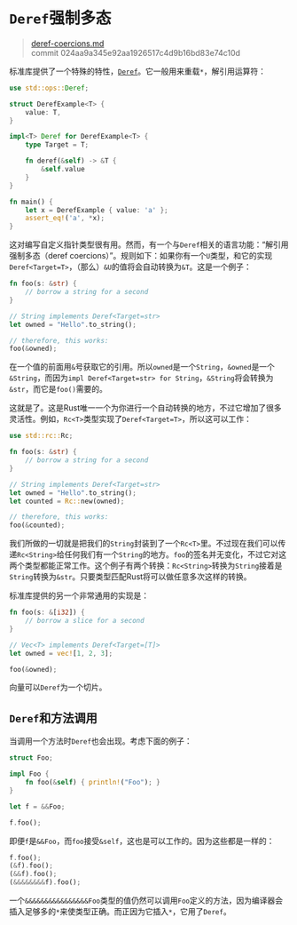 # `Deref`强制多态

> [deref-coercions.md](https://github.com/rust-lang/rust/blob/master/src/doc/book/deref-coercions.md)
> <br>
> commit 024aa9a345e92aa1926517c4d9b16bd83e74c10d

标准库提供了一个特殊的特性，[`Deref`](http://doc.rust-lang.org/stable/std/ops/trait.Deref.html)。它一般用来重载`*`，解引用运算符：

```rust
use std::ops::Deref;

struct DerefExample<T> {
    value: T,
}

impl<T> Deref for DerefExample<T> {
    type Target = T;

    fn deref(&self) -> &T {
        &self.value
    }
}

fn main() {
    let x = DerefExample { value: 'a' };
    assert_eq!('a', *x);
}
```

这对编写自定义指针类型很有用。然而，有一个与`Deref`相关的语言功能：“解引用强制多态（deref coercions）”。规则如下：如果你有一个`U`类型，和它的实现`Deref<Target=T>`，（那么）`&U`的值将会自动转换为`&T`。这是一个例子：

```rust
fn foo(s: &str) {
    // borrow a string for a second
}

// String implements Deref<Target=str>
let owned = "Hello".to_string();

// therefore, this works:
foo(&owned);
```

在一个值的前面用`&`号获取它的引用。所以`owned`是一个`String`，`&owned`是一个`&String`，而因为`impl Deref<Target=str> for String`，`&String`将会转换为`&str`，而它是`foo()`需要的。

这就是了。这是Rust唯一一个为你进行一个自动转换的地方，不过它增加了很多灵活性。例如，`Rc<T>`类型实现了`Deref<Target=T>`，所以这可以工作：

```rust
use std::rc::Rc;

fn foo(s: &str) {
    // borrow a string for a second
}

// String implements Deref<Target=str>
let owned = "Hello".to_string();
let counted = Rc::new(owned);

// therefore, this works:
foo(&counted);
```

我们所做的一切就是把我们的`String`封装到了一个`Rc<T>`里。不过现在我们可以传递`Rc<String>`给任何我们有一个`String`的地方。`foo`的签名并无变化，不过它对这两个类型都能正常工作。这个例子有两个转换：`Rc<String>`转换为`String`接着是`String`转换为`&str`。只要类型匹配Rust将可以做任意多次这样的转换。

标准库提供的另一个非常通用的实现是：

```rust
fn foo(s: &[i32]) {
    // borrow a slice for a second
}

// Vec<T> implements Deref<Target=[T]>
let owned = vec![1, 2, 3];

foo(&owned);
```

向量可以`Deref`为一个切片。

## `Deref`和方法调用
当调用一个方法时`Deref`也会出现。考虑下面的例子：

```rust
struct Foo;

impl Foo {
    fn foo(&self) { println!("Foo"); }
}

let f = &&Foo;

f.foo();
```

即便`f`是`&&Foo`，而`foo`接受`&self`，这也是可以工作的。因为这些都是一样的：

```rust
f.foo();
(&f).foo();
(&&f).foo();
(&&&&&&&&f).foo();
```

一个`&&&&&&&&&&&&&&&&Foo`类型的值仍然可以调用`Foo`定义的方法，因为编译器会插入足够多的`*`来使类型正确。而正因为它插入`*`，它用了`Deref`。
